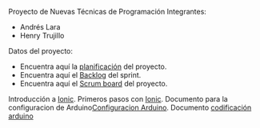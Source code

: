 Proyecto de Nuevas Técnicas de Programación
Integrantes:
- Andrés Lara
- Henry Trujillo

Datos del proyecto:
- Encuentra aquí la [planificación](https://drive.google.com/open?id=1MhvLfqhMAY31Juw6owaRdDubXKWF6ekfnddxBr3ZzMg) del proyecto.
- Encuentra aquí el [Backlog](https://drive.google.com/open?id=1XoCZ8QygcaFWhir_MMFjvt51ql-Pwao3UBzEbPYs448) del sprint.
- Encuentra aquí el [Scrum board](https://trello.com/b/k7ZeRxMh) del proyecto.

Introducción a [Ionic](https://drive.google.com/drive/folders/0B58qkSBVWAgCa25vRmVBMjdMd0k?usp=sharing).
Primeros pasos con [Ionic](https://drive.google.com/file/d/1K5ql2t75YvVJOydPTLmnnAQNKhKWTIYE/view?usp=sharing).
Documento para la configuracion de Arduino[Configuracion Arduino](https://drive.google.com/open?id=1G9NORdZDKh5t638PFS7SlTyUf2ygR0K_).
Documento [codificación arduino](https://drive.google.com/open?id=1EBiaGr-QBl-9nDAe3x3PiDJkfgQQE_EM)